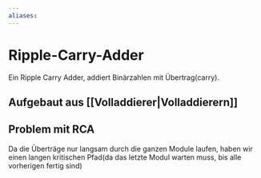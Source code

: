 ```yaml
---
aliases: 
---
```

# Ripple-Carry-Adder
Ein Ripple Carry Adder, addiert Binärzahlen mit Übertrag(carry).
## Aufgebaut aus [[Volladdierer|Volladdierern]]
## Problem mit RCA
Da die Überträge nur langsam durch die ganzen Module laufen, haben wir einen langen kritischen Pfad(da das letzte Modul warten muss, bis alle vorherigen fertig sind)